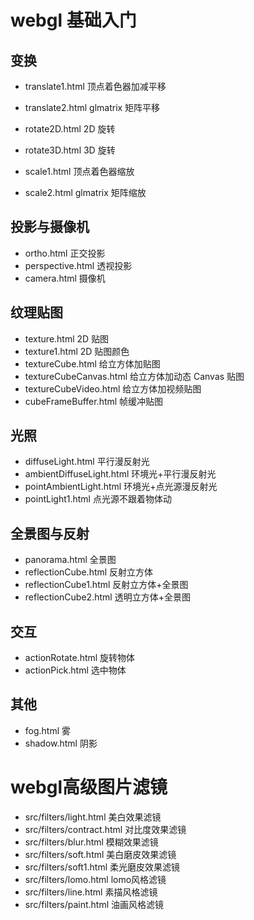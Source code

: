# webgl 基础入门

## 变换

- translate1.html 顶点着色器加减平移
- translate2.html glmatrix 矩阵平移

- rotate2D.html 2D 旋转
- rotate3D.html 3D 旋转

- scale1.html 顶点着色器缩放
- scale2.html glmatrix 矩阵缩放

## 投影与摄像机

- ortho.html 正交投影
- perspective.html 透视投影
- camera.html 摄像机

## 纹理贴图

- texture.html 2D 贴图
- texture1.html 2D 贴图颜色
- textureCube.html 给立方体加贴图
- textureCubeCanvas.html 给立方体加动态 Canvas 贴图
- textureCubeVideo.html 给立方体加视频贴图
- cubeFrameBuffer.html 帧缓冲贴图

## 光照

- diffuseLight.html 平行漫反射光
- ambientDiffuseLight.html 环境光+平行漫反射光
- pointAmbientLight.html 环境光+点光源漫反射光
- pointLight1.html 点光源不跟着物体动

## 全景图与反射

- panorama.html 全景图
- reflectionCube.html 反射立方体
- reflectionCube1.html 反射立方体+全景图
- reflectionCube2.html 透明立方体+全景图

## 交互

- actionRotate.html 旋转物体
- actionPick.html 选中物体

## 其他

- fog.html 雾
- shadow.html 阴影

# webgl高级图片滤镜

- src/filters/light.html 美白效果滤镜
- src/filters/contract.html 对比度效果滤镜
- src/filters/blur.html 模糊效果滤镜
- src/filters/soft.html 美白磨皮效果滤镜
- src/filters/soft1.html 柔光磨皮效果滤镜
- src/filters/lomo.html lomo风格滤镜
- src/filters/line.html 素描风格滤镜
- src/filters/paint.html 油画风格滤镜
